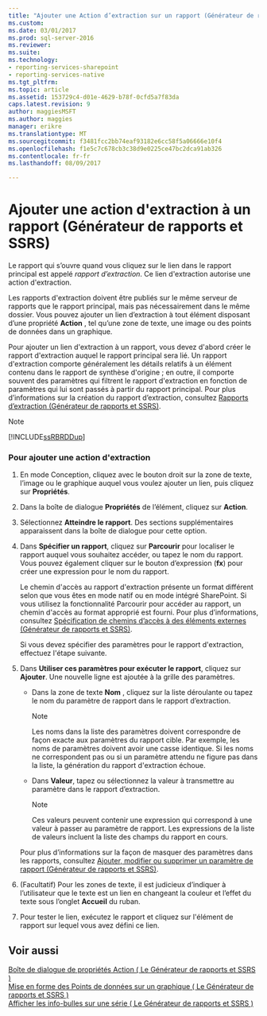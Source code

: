 ```yaml
---
title: "Ajouter une Action d’extraction sur un rapport (Générateur de rapports et SSRS) | Documents Microsoft"
ms.custom: 
ms.date: 03/01/2017
ms.prod: sql-server-2016
ms.reviewer: 
ms.suite: 
ms.technology:
- reporting-services-sharepoint
- reporting-services-native
ms.tgt_pltfrm: 
ms.topic: article
ms.assetid: 153729c4-d01e-4629-b78f-0cfd5a7f83da
caps.latest.revision: 9
author: maggiesMSFT
ms.author: maggies
manager: erikre
ms.translationtype: MT
ms.sourcegitcommit: f3481fcc2bb74eaf93182e6cc58f5a06666e10f4
ms.openlocfilehash: f1e5c7c678cb3c38d9e0225ce47bc2dca91ab326
ms.contentlocale: fr-fr
ms.lasthandoff: 08/09/2017

---
```

# <a name="add-a-drillthrough-action-on-a-report-report-builder-and-ssrs"></a>Ajouter une action d'extraction à un rapport (Générateur de rapports et SSRS)
  Le rapport qui s’ouvre quand vous cliquez sur le lien dans le rapport principal est appelé *rapport d’extraction*. Ce lien d'extraction autorise une action d'extraction.  
  
 Les rapports d'extraction doivent être publiés sur le même serveur de rapports que le rapport principal, mais pas nécessairement dans le même dossier. Vous pouvez ajouter un lien d’extraction à tout élément disposant d’une propriété **Action** , tel qu’une zone de texte, une image ou des points de données dans un graphique.  
  
 Pour ajouter un lien d'extraction à un rapport, vous devez d'abord créer le rapport d'extraction auquel le rapport principal sera lié. Un rapport d'extraction comporte généralement les détails relatifs à un élément contenu dans le rapport de synthèse d'origine ; en outre, il comporte souvent des paramètres qui filtrent le rapport d'extraction en fonction de paramètres qui lui sont passés à partir du rapport principal. Pour plus d’informations sur la création du rapport d’extraction, consultez [Rapports d’extraction &#40;Générateur de rapports et SSRS&#41;](../../reporting-services/report-design/drillthrough-reports-report-builder-and-ssrs.md).  
  
> [!NOTE]  
>  [!INCLUDE[ssRBRDDup](../../includes/ssrbrddup-md.md)]  
  
### <a name="to-add-a-drillthrough-action"></a>Pour ajouter une action d'extraction  
  
1.  En mode Conception, cliquez avec le bouton droit sur la zone de texte, l’image ou le graphique auquel vous voulez ajouter un lien, puis cliquez sur **Propriétés**.  
  
2.  Dans la boîte de dialogue **Propriétés** de l’élément, cliquez sur **Action**.  
  
3.  Sélectionnez **Atteindre le rapport**. Des sections supplémentaires apparaissent dans la boîte de dialogue pour cette option.  
  
4.  Dans **Spécifier un rapport**, cliquez sur **Parcourir** pour localiser le rapport auquel vous souhaitez accéder, ou tapez le nom du rapport. Vous pouvez également cliquer sur le bouton d’expression (**fx**) pour créer une expression pour le nom du rapport.  
  
     Le chemin d'accès au rapport d'extraction présente un format différent selon que vous êtes en mode natif ou en mode intégré SharePoint. Si vous utilisez la fonctionnalité Parcourir pour accéder au rapport, un chemin d'accès au format approprié est fourni. Pour plus d’informations, consultez [Spécification de chemins d’accès à des éléments externes &#40;Générateur de rapports et SSRS&#41;](../../reporting-services/report-design/specifying-paths-to-external-items-report-builder-and-ssrs.md).  
  
     Si vous devez spécifier des paramètres pour le rapport d'extraction, effectuez l'étape suivante.  
  
5.  Dans **Utiliser ces paramètres pour exécuter le rapport**, cliquez sur **Ajouter**. Une nouvelle ligne est ajoutée à la grille des paramètres.  
  
    -   Dans la zone de texte **Nom** , cliquez sur la liste déroulante ou tapez le nom du paramètre de rapport dans le rapport d’extraction.  
  
        > [!NOTE]  
        >  Les noms dans la liste des paramètres doivent correspondre de façon exacte aux paramètres du rapport cible. Par exemple, les noms de paramètres doivent avoir une casse identique. Si les noms ne correspondent pas ou si un paramètre attendu ne figure pas dans la liste, la génération du rapport d'extraction échoue.  
  
    -   Dans **Valeur**, tapez ou sélectionnez la valeur à transmettre au paramètre dans le rapport d’extraction.  
  
        > [!NOTE]  
        >  Ces valeurs peuvent contenir une expression qui correspond à une valeur à passer au paramètre de rapport. Les expressions de la liste de valeurs incluent la liste des champs du rapport en cours.  
  
     Pour plus d’informations sur la façon de masquer des paramètres dans les rapports, consultez [Ajouter, modifier ou supprimer un paramètre de rapport &#40;Générateur de rapports et SSRS&#41;](../../reporting-services/report-design/add-change-or-delete-a-report-parameter-report-builder-and-ssrs.md).  
  
6.  (Facultatif) Pour les zones de texte, il est judicieux d’indiquer à l’utilisateur que le texte est un lien en changeant la couleur et l’effet du texte sous l’onglet **Accueil** du ruban.  
  
7.  Pour tester le lien, exécutez le rapport et cliquez sur l'élément de rapport sur lequel vous avez défini ce lien.  
  
## <a name="see-also"></a>Voir aussi  
 [Boîte de dialogue de propriétés Action &#40; Le Générateur de rapports et SSRS &#41;](http://msdn.microsoft.com/library/2c5d915b-4f97-42cf-b8f1-49ca3ff3d0f9)   
 [Mise en forme des Points de données sur un graphique &#40; Le Générateur de rapports et SSRS &#41;](../../reporting-services/report-design/formatting-data-points-on-a-chart-report-builder-and-ssrs.md)   
 [Afficher les info-bulles sur une série &#40; Le Générateur de rapports et SSRS &#41;](../../reporting-services/report-design/show-tooltips-on-a-series-report-builder-and-ssrs.md)  
  
  
